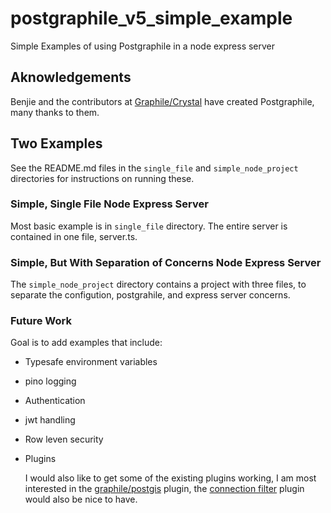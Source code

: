 # postgraphile_v5_simple_example

Simple Examples of using Postgraphile in a node express server

## Aknowledgements

Benjie and the contributors at [Graphile/Crystal](https://github.com/graphile/crystal) have created Postgraphile, many thanks to them.

## Two Examples

See the README.md files in the `single_file` and `simple_node_project` directories for instructions on running these.

### Simple, Single File Node Express Server

Most basic example is in `single_file` directory. The entire server is contained in one file, server.ts.

### Simple, But With Separation of Concerns Node Express Server

The `simple_node_project` directory contains a project with three files, to separate the configution, postgrahile, and express server concerns.

### Future Work

Goal is to add examples that include:

- Typesafe environment variables

- pino logging

- Authentication

- jwt handling

- Row leven security

- Plugins

  I would also like to get some of the existing plugins working, I am most interested in the [graphile/postgis](https://github.com/graphile/postgis) plugin, the [connection filter](https://github.com/graphile-contrib/postgraphile-plugin-connection-filter) plugin would also be nice to have.
